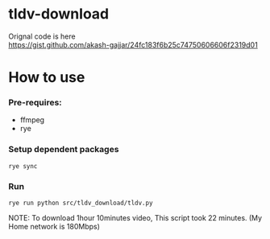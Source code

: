 # tldv-download

Orignal code is here  
https://gist.github.com/akash-gajjar/24fc183f6b25c74750606606f2319d01

# How to use

### Pre-requires:

- ffmpeg
- rye

### Setup dependent packages

`rye sync`

### Run

`rye run python src/tldv_download/tldv.py`

NOTE:
To download 1hour 10minutes video, This script took 22 minutes. (My Home network is 180Mbps)

